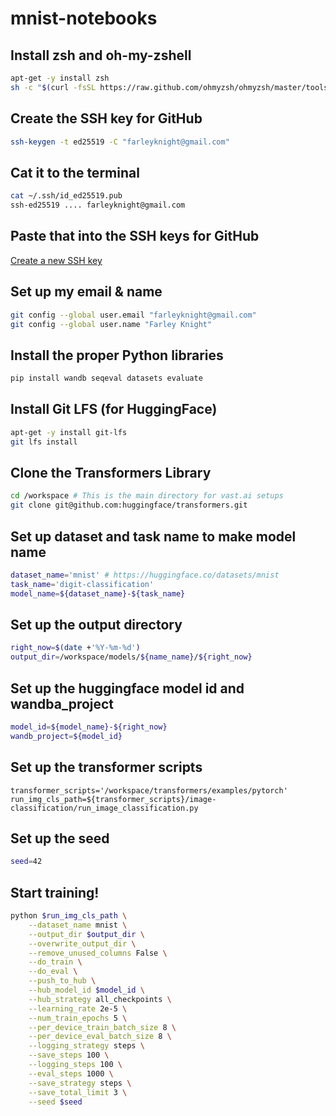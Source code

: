 # mnist-notebooks

## Install zsh and oh-my-zshell
```bash
apt-get -y install zsh
sh -c "$(curl -fsSL https://raw.github.com/ohmyzsh/ohmyzsh/master/tools/install.sh)"
```

## Create the SSH key for GitHub
```bash
ssh-keygen -t ed25519 -C "farleyknight@gmail.com" 
```

## Cat it to the terminal
```bash
cat ~/.ssh/id_ed25519.pub 
ssh-ed25519 .... farleyknight@gmail.com
```

## Paste that into the SSH keys for GitHub

[Create a new SSH key](https://github.com/settings/ssh/new)

## Set up my email & name
```bash
git config --global user.email "farleyknight@gmail.com"
git config --global user.name "Farley Knight"
```

## Install the proper Python libraries
```bash
pip install wandb seqeval datasets evaluate
```


## Install Git LFS (for HuggingFace)
```bash
apt-get -y install git-lfs
git lfs install
```

## Clone the Transformers Library
```bash
cd /workspace # This is the main directory for vast.ai setups
git clone git@github.com:huggingface/transformers.git
```

## Set up dataset and task name to make model name

```bash
dataset_name='mnist' # https://huggingface.co/datasets/mnist
task_name='digit-classification'
model_name=${dataset_name}-${task_name}
```

## Set up the output directory

```bash
right_now=$(date +'%Y-%m-%d')
output_dir=/workspace/models/${name_name}/${right_now}
```

## Set up the huggingface model id and wandba_project

```bash
model_id=${model_name}-${right_now}
wandb_project=${model_id}
```

## Set up the transformer scripts
```
transformer_scripts='/workspace/transformers/examples/pytorch'
run_img_cls_path=${transformer_scripts}/image-classification/run_image_classification.py
```

## Set up the seed

```bash
seed=42
```

## Start training!

```bash
python $run_img_cls_path \
    --dataset_name mnist \
    --output_dir $output_dir \
    --overwrite_output_dir \
    --remove_unused_columns False \
    --do_train \
    --do_eval \
    --push_to_hub \
    --hub_model_id $model_id \
    --hub_strategy all_checkpoints \
    --learning_rate 2e-5 \
    --num_train_epochs 5 \
    --per_device_train_batch_size 8 \
    --per_device_eval_batch_size 8 \
    --logging_strategy steps \
    --save_steps 100 \
    --logging_steps 100 \
    --eval_steps 1000 \
    --save_strategy steps \
    --save_total_limit 3 \
    --seed $seed
```


